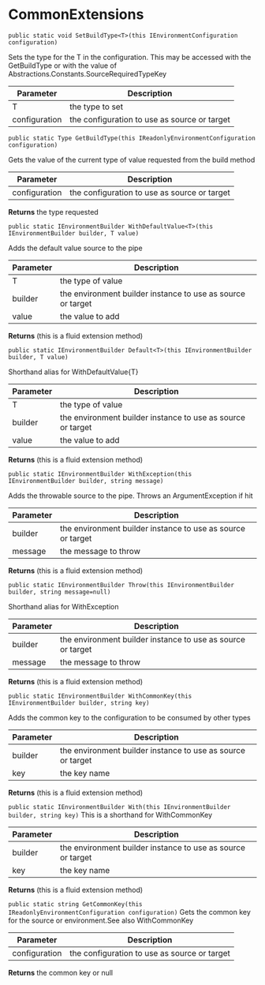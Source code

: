 # CommonExtensions



`public static void SetBuildType<T>(this IEnvironmentConfiguration configuration)`

  Sets the type for the T in the configuration.
  This may be accessed with the GetBuildType or with the value of
  Abstractions.Constants.SourceRequiredTypeKey

Parameter | Description 
 --------|--------
T | the type to set
configuration | the configuration to use as source or target 


`public static Type GetBuildType(this IReadonlyEnvironmentConfiguration configuration)`

  Gets the value of the current type of value requested from the build method

Parameter | Description 
 --------|--------
configuration | the configuration to use as source or target 
**Returns** the type requested


`public static IEnvironmentBuilder WithDefaultValue<T>(this IEnvironmentBuilder builder, T value)`

  Adds the default value source to the pipe

Parameter | Description 
 --------|--------
T | the type of value
builder | the environment builder instance to use as source or target 
value | the value to add
**Returns** (this is a fluid extension method)


`public static IEnvironmentBuilder Default<T>(this IEnvironmentBuilder builder, T value)`

  Shorthand alias for WithDefaultValue{T}

Parameter | Description 
 --------|--------
T | the type of value
builder | the environment builder instance to use as source or target 
value | the value to add
**Returns** (this is a fluid extension method)


`public static IEnvironmentBuilder WithException(this IEnvironmentBuilder builder, string message)`

  Adds the throwable source to the pipe. Throws an ArgumentException if hit

Parameter | Description 
 --------|--------
builder | the environment builder instance to use as source or target 
message | the message to throw
**Returns** (this is a fluid extension method)


`public static IEnvironmentBuilder Throw(this IEnvironmentBuilder builder, string message=null)`

  Shorthand alias for WithException

Parameter | Description 
 --------|--------
builder | the environment builder instance to use as source or target 
message | the message to throw
**Returns** (this is a fluid extension method)


`public static IEnvironmentBuilder WithCommonKey(this IEnvironmentBuilder builder, string key)`

  Adds the common key to the configuration to be consumed by other types

Parameter | Description 
 --------|--------
builder | the environment builder instance to use as source or target 
key | the key name
**Returns** (this is a fluid extension method)


`public static IEnvironmentBuilder With(this IEnvironmentBuilder builder, string key)`
  This is a shorthand for WithCommonKey

Parameter | Description 
 --------|--------
builder | the environment builder instance to use as source or target 
key | the key name
**Returns** (this is a fluid extension method)


`public static string GetCommonKey(this IReadonlyEnvironmentConfiguration configuration)`
  Gets the common key for the source or environment.See also WithCommonKey

Parameter | Description 
 --------|--------
configuration | the configuration to use as source or target 
**Returns** the common key or null